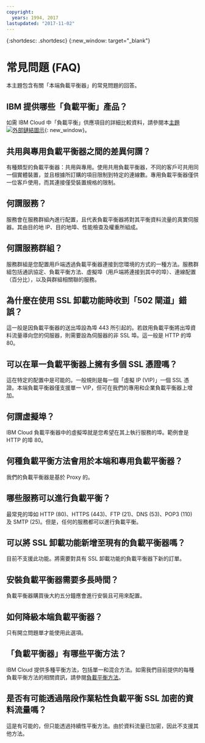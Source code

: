 ```yaml
---
copyright:
  years: 1994, 2017
lastupdated: "2017-11-02"
---
```


{:shortdesc: .shortdesc}
{:new_window: target="_blank"}


# 常見問題 (FAQ)
本主題包含有關「本端負載平衡器」的常見問題的回答。

## IBM 提供哪些「負載平衡」產品？
如需 IBM Cloud 中「負載平衡」供應項目的詳細比較資料，請參閱本[主題 ![外部鏈結圖示](../../icons/launch-glyph.svg "外部鏈結圖示")](https://dev-console.bluemix.net/docs/infrastructure/loadbalancer-service/explore-load-balancers.html#explore-load-balancers){: new_window}。

## 共用與專用負載平衡器之間的差異何謂？

有種類型的負載平衡器：共用與專用。使用共用負載平衡器，不同的客戶可共用同一個實體裝置，並且根據所訂購的項目限制到特定的連線數。專用負載平衡器僅供一位客戶使用，而其連接僅受裝置規格的限制。

## 何謂服務？
服務會在服務群組內進行配置，且代表負載平衡器將對其平衡資料流量的真實伺服器。其由目的地 IP、目的地埠、性能檢查及權重所組成。

## 何謂服務群組？
服務群組是您配置用戶端透過負載平衡器連接到您環境的方式的一種方法。服務群組包括通訊協定、負載平衡方法、虛擬埠（用戶端將連接到其中的埠）、連線配置（百分比），以及與群組相關聯的服務。

## 為什麼在使用 SSL 卸載功能時收到「502 閘道」錯誤？

這一般是因負載平衡器的送出埠設為埠 443 所引起的。若啟用負載平衡將出埠資料流量導向您的伺服器，則需要設為伺服器的非 SSL 埠。這一般是 HTTP 的埠 80。

## 可以在單一負載平衡器上擁有多個 SSL 憑證嗎？

這在特定的配置中是可能的。一般規則是每一個「虛擬 IP (VIP)」一個 SSL 憑證。本端負載平衡器僅支援單一 VIP，但可在我們的專用和企業負載平衡器上增加。

## 何謂虛擬埠？

IBM Cloud 負載平衡器中的虛擬埠就是您希望在其上執行服務的埠。範例會是 HTTP 的埠 80。

## 何種負載平衡方法會用於本端和專用負載平衡器？

我們的負載平衡器是基於 Proxy 的。

## 哪些服務可以進行負載平衡？

最常見的埠如 HTTP (80)、HTTPS (443)、FTP (21)、DNS (53)、POP3 (110) 及 SMTP (25)。但是，任何的服務都可以進行負載平衡。

## 可以將 SSL 卸載功能新增至現有的負載平衡器嗎？

目前不支援此功能。將需要對具有 SSL 卸載功能的負載平衡器下新的訂單。

## 安裝負載平衡器需要多長時間？

負載平衡器購買後大約五分鐘應會進行安裝且可用來配置。

## 如何降級本端負載平衡器？

只有開立問題單才能使用此選項。

## 「負載平衡器」有哪些平衡方法？

IBM Cloud 提供多種平衡方法，包括單一和混合方法。如需我們目前提供的每種負載平衡方法的相關資訊，請參閱[負載平衡方法](load_balancing_methods.html)。

## 是否有可能透過階段作業粘性負載平衡 SSL 加密的資料流量嗎？

這是有可能的，但只能透過持續性平衡方法。由於資料流量已加密，因此不支援其他方法。

